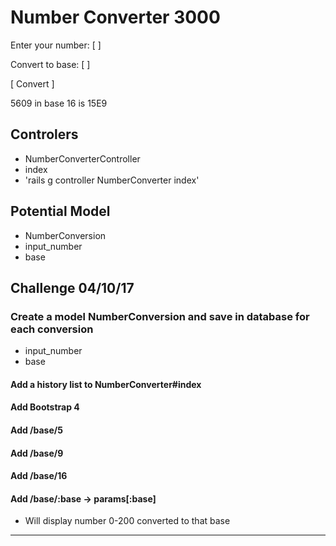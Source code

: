 # Number Converter 3000

Enter your number:
[                  ]

Convert to base:
[                  ]

[ Convert ]


5609 in base 16 is 15E9

## Controlers
- NumberConverterController
- index
- 'rails g controller NumberConverter index'

## Potential Model
- NumberConversion
- input_number
- base

## Challenge 04/10/17

### Create a model NumberConversion and save in database for each conversion
- input_number
- base

#### Add a history list to NumberConverter#index

#### Add Bootstrap 4

#### Add /base/5
#### Add /base/9
#### Add /base/16
#### Add /base/:base -> params[:base]
- Will display number 0-200 converted to that base
-------------------------------------------------------------------------

